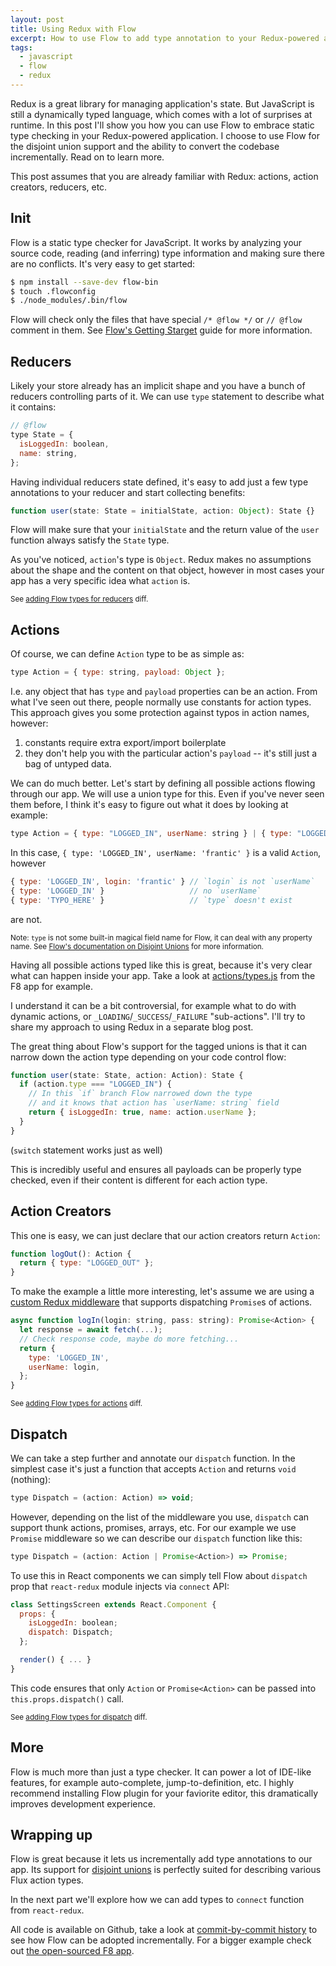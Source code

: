 ```yaml
---
layout: post
title: Using Redux with Flow
excerpt: How to use Flow to add type annotation to your Redux-powered app.
tags:
  - javascript
  - flow
  - redux
---
```


Redux is a great library for managing application's state. But JavaScript is still a dynamically typed language, which comes with a lot of surprises at runtime. In this post I'll show you how you can use Flow to embrace static type checking in your Redux-powered application. I choose to use Flow for the disjoint union support and the ability to convert the codebase incrementally. Read on to learn more.

This post assumes that you are already familiar with Redux: actions, action creators, reducers, etc.

## Init

Flow is a static type checker for JavaScript. It works by analyzing your source code, reading (and inferring) type information and making sure there are no conflicts. It's very easy to get started:

```sh
$ npm install --save-dev flow-bin
$ touch .flowconfig
$ ./node_modules/.bin/flow
```

Flow will check only the files that have special `/* @flow */` or `// @flow` comment in them. See [Flow's Getting Starget](http://flowtype.org/docs/getting-started.html) guide for more information.

## Reducers

Likely your store already has an implicit shape and you have a bunch of reducers controlling parts of it. We can use `type` statement to describe what it contains:

```javascript
// @flow
type State = {
  isLoggedIn: boolean,
  name: string,
};
```

Having individual reducers state defined, it's easy to add just a few type annotations to your reducer and start collecting benefits:

```javascript
function user(state: State = initialState, action: Object): State {}
```

Flow will make sure that your `initialState` and the return value of the `user` function always satisfy the `State` type.

As you've noticed, `action`'s type is `Object`. Redux makes no assumptions about the shape and the content on that object, however in most cases your app has a very specific idea what `action` is.

<small>See [adding Flow types for reducers](https://github.com/frantic/redux-flow-example/commit/350ded0f6f3146e8cb1b486f9774a1bc97bc275d) diff.</small>

## Actions

Of course, we can define `Action` type to be as simple as:

```javascript
type Action = { type: string, payload: Object };
```

I.e. any object that has `type` and `payload` properties can be an action. From what I've seen out there, people normally use constants for action types. This approach gives you some protection against typos in action names, however:

1. constants require extra export/import boilerplate
2. they don't help you with the particular action's `payload` -- it's still just a bag of untyped data.

We can do much better. Let's start by defining all possible actions flowing through our app. We will use a union type for this. Even if you've never seen them before, I think it's easy to figure out what it does by looking at example:

```javascript
type Action = { type: "LOGGED_IN", userName: string } | { type: "LOGGED_OUT" };
```

In this case, `{ type: 'LOGGED_IN', userName: 'frantic' }` is a valid `Action`, however

```javascript
{ type: 'LOGGED_IN', login: 'frantic' } // `login` is not `userName`
{ type: 'LOGGED_IN' }                   // no `userName`
{ type: 'TYPO_HERE' }                   // `type` doesn't exist
```

are not.

<small>Note: `type` is not some built-in magical field name for Flow, it can deal with any property name. See [Flow's documentation on Disjoint Unions](http://flowtype.org/docs/disjoint-unions.html) for more information.</small>

Having all possible actions typed like this is great, because it's very clear what can happen inside your app. Take a look at [actions/types.js](https://github.com/fbsamples/f8app/blob/master/js/actions/types.js) from the F8 app for example.

I understand it can be a bit controversial, for example what to do with dynamic actions, or `_LOADING`/`_SUCCESS`/`_FAILURE` "sub-actions". I'll try to share my approach to using Redux in a separate blog post.

The great thing about Flow's support for the tagged unions is that it can narrow down the action type depending on your code control flow:

```javascript
function user(state: State, action: Action): State {
  if (action.type === "LOGGED_IN") {
    // In this `if` branch Flow narrowed down the type
    // and it knows that action has `userName: string` field
    return { isLoggedIn: true, name: action.userName };
  }
}
```

(`switch` statement works just as well)

This is incredibly useful and ensures all payloads can be properly type checked, even if their content is different for each action type.

## Action Creators

This one is easy, we can just declare that our action creators return `Action`:

```javascript
function logOut(): Action {
  return { type: "LOGGED_OUT" };
}
```

To make the example a little more interesting, let's assume we are using a [custom Redux middleware](https://github.com/frantic/redux-flow-example/blob/7674bbb874c914d9ad4a75a0b12528e29230cdb5/store.js#L4) that supports dispatching `Promise`s of actions.

```javascript
async function logIn(login: string, pass: string): Promise<Action> {
  let response = await fetch(...);
  // Check response code, maybe do more fetching...
  return {
    type: 'LOGGED_IN',
    userName: login,
  };
}
```

<small>See [adding Flow types for actions](https://github.com/frantic/redux-flow-example/commit/c351616afc148840f762439c4404a86f65c44a95) diff.</small>

## Dispatch

We can take a step further and annotate our `dispatch` function. In the simplest case it's just a function that accepts `Action` and returns `void` (nothing):

```javascript
type Dispatch = (action: Action) => void;
```

However, depending on the list of the middleware you use, `dispatch` can support thunk actions, promises, arrays, etc. For our example we use `Promise` middleware so we can describe our `dispatch` function like this:

```javascript
type Dispatch = (action: Action | Promise<Action>) => Promise;
```

To use this in React components we can simply tell Flow about `dispatch` prop that `react-redux` module injects via `connect` API:

```javascript
class SettingsScreen extends React.Component {
  props: {
    isLoggedIn: boolean;
    dispatch: Dispatch;
  };

  render() { ... }
}
```

This code ensures that only `Action` or `Promise<Action>` can be passed into `this.props.dispatch()` call.

<small>See [adding Flow types for dispatch](https://github.com/frantic/redux-flow-example/commit/4c72149b4bc6008737c4e0975ff61ab4ff801eca) diff.</small>

## More

Flow is much more than just a type checker. It can power a lot of IDE-like features, for example auto-complete, jump-to-definition, etc. I highly recommend installing Flow plugin for your faviorite editor, this dramatically improves development experience.

## Wrapping up

Flow is great because it lets us incrementally add type annotations to our app. Its support for [disjoint unions](http://flowtype.org/docs/disjoint-unions.html) is perfectly suited for describing various Flux action types.

In the next part we'll explore how we can add types to `connect` function from `react-redux`.

All code is available on Github, take a look at [commit-by-commit history](https://github.com/frantic/redux-flow-example/commits/master) to see how Flow can be adopted incrementally. For a bigger example check out [the open-sourced F8 app](https://github.com/fbsamples/f8app).
